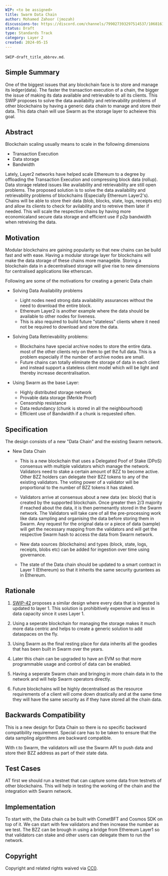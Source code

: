 ```yaml
---
WIP: <to be assigned>
title: Swarm Data Chain
author: Mohamed Zahoor (jmozah)
discussions-to: https://discord.com/channels/799027393297514537/1068161013934985287/1239528605013377085
status: Draft
type: Standards Track
category: Layer 2
created: 2024-05-15
---
```




<!--You can leave these HTML comments in your merged SWIP and delete the visible duplicate text guides, they will not appear and may be helpful to refer to if you edit it again. This is the suggested template for new SWIPs. Note that a SWIP number will be assigned by an editor. When opening a pull request to submit your SWIP, please use an abbreviated title in the filename, `SWIP-draft_title_abbrev.md`. The title should be 44 characters or less.-->
`SWIP-draft_title_abbrev.md`.



## Simple Summary
<!--"If you can't explain it simply, you don't understand it well enough." Provide a simplified and layman-accessible explanation of the SWIP.-->
One of the biggest issues that any blockchain face is to store and manage its ledger(data). The faster the transaction execution of a chain, the bigger the issue of making its data available and retrievabile to all its clients. This SWIP proposes to solve the data availabilty and retrievability problems of other blockchains by having a generic data chain to manage and store their data. This data chain will use Swarm as the storage layer to acheieve this goal.


## Abstract
<!--A short (~200 word) description of the technical issue being addressed.-->
Blockchain scaling usually means to scale in the following dimensions
- Transaction Execution 
- Data storage 
- Bandwidth

Lately, Layer2 networks have helped scale Ethereum to a degree by offloading the Transaction Execution and compressing block data (rollup). Data storage related issues like availability and retrievability are still open problems. The proposed solution is to solve the data availability and retrievability problems of  blockchains (Especially Ethereum Layer2's). Chains will be able to store their data (blob, blocks, state, logs, receipts etc) and allow its clients to check for avilability and to retreive them later if needed. This will scale the respective chains by having more economicaland secure  data storage and efficient use if p2p bandwidth when retreiving the data.


## Motivation
<!--The motivation is critical for SWIPs that want to change the Swarm protocol. It should clearly explain why the existing protocol specification is inadequate to address the problem that the SWIP solves. SWIP submissions without sufficient motivation may be rejected outright.-->

Modular blockchains are gaining popularity so that new chains can be build fast and with ease. Having a modular storage layer for blockchains will make the data storage of these chains more manageble. Storing a blockchain data in a decentralised storage will give rise to new dimensions for centralised applications like etherscan.

Following are some of the motivations for creating a generic Data chain
- Solving Data Availability problems
    - Light nodes need strong data availability assurances without the need to download the entire block.
    - Ethereum Layer2 is another example where the data should be available to other nodes for liveness.
    - This is also required to build future "stateless" clients where it need not be required to download and store the data.
- Solving Data Retrievability problems:
    - Blockchains have special archive nodes to store the entire data. most of the other clients rely on them to get the full data. This is a problem especially if the number of archive nodes are small.
    - Future chains can totally eliminate the storage of data in each client and instead support a stateless client model which will be light and thereby increase decentralisation. 

- Using Swarm as the base Layer:
    - Highly distributed storage network
    - Provable data storage (Merkle Proof)
    - Censorship resistance
    - Data redundancy (chunk is stored in all the neighbourhood)
    - Efficient use of Bandwidth if a chunk is requested often.


## Specification
<!--The technical specification should describe the syntax and semantics of any new feature. The specification should be detailed enough to allow competing, interoperable implementations for the current Swarm platform and future client implementations.-->

The design consists of a new "Data Chain" and the existing Swarm network. 

- New Data Chain 

    - This is a new blockchain that uses a Delegated Poof of Stake (DPoS) consensus with multiple validators which manage the network. Validators need to stake a certain amount of BZZ to become active. Other BZZ holders can delegate their BZZ tokens to any of the existing validators. The voting power of a validator will be proportional to the number of BZZ tokens it has staked.

    - Validators arrive at consensus about a new data (ex: block) that is created by the supported blockchain. Once greater then 2/3 majority if reached about the data, it is then permenantly stored in the Swarm network. The Validators will take care of all the pre-processing work like data sampling and organising the data before storing them in Swarm. Any request for the original data or a piece of data (sample) will get the necessary mapping from the validators and will get the respective Swarm hash to access the data from Swarm network.

    - New data sources (blockchains) and types (block, state, logs, receipts, blobs etc) can be added for ingestion over time using governance.

    - The state of the Data chain should be updated to a smart contract in Layer 1 (Ethereum) so that it inherits the same security gurantees as in Ethereum.


## Rationale
<!--The rationale fleshes out the specification by describing what motivated the design and why particular design decisions were made. It should describe alternate designs that were considered and related work, e.g. how the feature is supported in other languages. The rationale may also provide evidence of consensus within the community, and should discuss important objections or concerns raised during discussion.-->

1) [SWIP-42](https://github.com/ethersphere/SWIPs/pull/42/files#diff-b0a6bcf1f6e706ea47edb89ad8b82c36c4ef6dee3576e1e91b2b0248fd31a5a8) proposes a similar design where every data that is ingested is updated to layer 1. This solution is prohibitively expensive and less in data capacity since it uses Layer 1.

2) Using a seperate blockchain for managing the storage makes it much more data centric and helps to create a generic solution to add dataspaces on the fly.

3) Using Swarm as the final resting place for data inherits all the goodies that has been built in Swarm over the years.

4) Later this chain can be upgraded to have an EVM so that more programmable usage and control of data can be enabled.

5) Having a seperate Swarm chain and bringing in more chain data in to the network and will help Swarm operators directly.

6) Future blockchains will be highly decentralised as the resource requirements of a client will come down drastically and at the same time they will have the same security as if they have stored all the chain data.

## Backwards Compatibility
<!--All SWIPs that introduce backwards incompatibilities must include a section describing these incompatibilities and their severity. The SWIP must explain how the author proposes to deal with these incompatibilities. SWIP submissions without a sufficient backwards compatibility treatise may be rejected outright.-->

This is a new design for Data Chain so there is no specific backward compatibility requirement. Special care has to be taken to ensure that the data sampling algorithms are backward compatible. 

With r.to Swarm, the validators will use the Swarm API to push data and store their BZZ address as part of their state data.

## Test Cases
<!--Test cases for an implementation are mandatory for SWIPs that are affecting changes to data and message formats. Other SWIPs can choose to include links to test cases if applicable.-->

AT first we should run a testnet that can capture some data from testnets of other blockchains. This will help in testing the working of the chain and the integration with Swarm network. 

## Implementation
<!--The implementations must be completed before any SWIP is given status "Final", but it need not be completed before the SWIP is accepted. While there is merit to the approach of reaching consensus on the specification and rationale before writing code, the principle of "rough consensus and running code" is still useful when it comes to resolving many discussions of API details.-->

To start with, the Data chain ca be built with CometBFT and Cosmos SDK on top of it. We can start with few validators and then increase the number as we test. The BZZ can be brough in using a bridge from Ethereum Layer1 so that validators can stake and other users can delegate them to run the network.

## Copyright
Copyright and related rights waived via [CC0](https://creativecommons.org/publicdomain/zero/1.0/).
